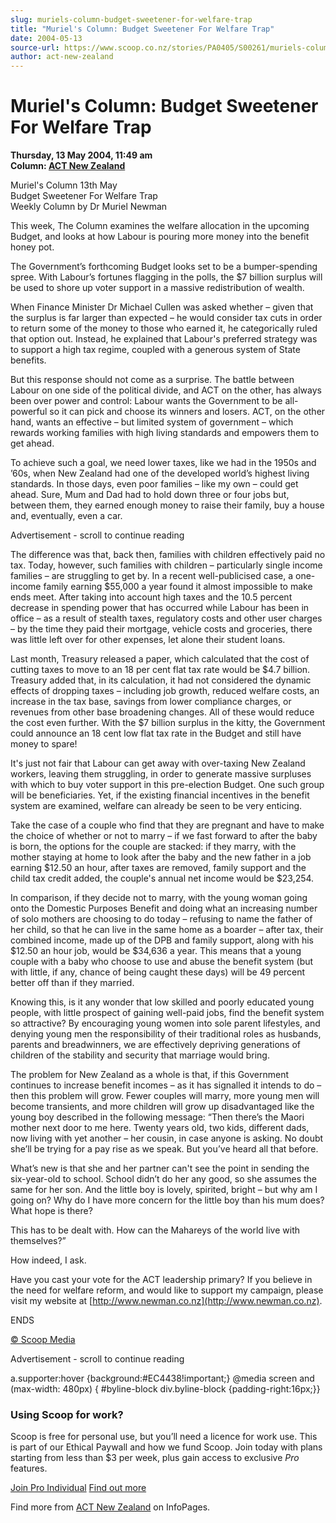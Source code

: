 ```yaml
---
slug: muriels-column-budget-sweetener-for-welfare-trap
title: "Muriel's Column: Budget Sweetener For Welfare Trap"
date: 2004-05-13
source-url: https://www.scoop.co.nz/stories/PA0405/S00261/muriels-column-budget-sweetener-for-welfare-trap.htm
author: act-new-zealand
---
```

Muriel's Column: Budget Sweetener For Welfare Trap
==================================================

**Thursday, 13 May 2004, 11:49 am**  
**Column: [ACT New Zealand](https://info.scoop.co.nz/ACT_New_Zealand)**

Muriel's Column 13th May  
Budget Sweetener For Welfare Trap  
Weekly Column by Dr Muriel Newman

This week, The Column examines the welfare allocation in the upcoming Budget, and looks at how Labour is pouring more money into the benefit honey pot.

The Government’s forthcoming Budget looks set to be a bumper-spending spree. With Labour’s fortunes flagging in the polls, the $7 billion surplus will be used to shore up voter support in a massive redistribution of wealth.

When Finance Minister Dr Michael Cullen was asked whether – given that the surplus is far larger than expected – he would consider tax cuts in order to return some of the money to those who earned it, he categorically ruled that option out. Instead, he explained that Labour's preferred strategy was to support a high tax regime, coupled with a generous system of State benefits.

But this response should not come as a surprise. The battle between Labour on one side of the political divide, and ACT on the other, has always been over power and control: Labour wants the Government to be all-powerful so it can pick and choose its winners and losers. ACT, on the other hand, wants an effective – but limited system of government – which rewards working families with high living standards and empowers them to get ahead.

To achieve such a goal, we need lower taxes, like we had in the 1950s and ’60s, when New Zealand had one of the developed world’s highest living standards. In those days, even poor families – like my own – could get ahead. Sure, Mum and Dad had to hold down three or four jobs but, between them, they earned enough money to raise their family, buy a house and, eventually, even a car.

Advertisement - scroll to continue reading





The difference was that, back then, families with children effectively paid no tax. Today, however, such families with children – particularly single income families – are struggling to get by. In a recent well-publicised case, a one-income family earning $55,000 a year found it almost impossible to make ends meet. After taking into account high taxes and the 10.5 percent decrease in spending power that has occurred while Labour has been in office – as a result of stealth taxes, regulatory costs and other user charges – by the time they paid their mortgage, vehicle costs and groceries, there was little left over for other expenses, let alone their student loans.

Last month, Treasury released a paper, which calculated that the cost of cutting taxes to move to an 18 per cent flat tax rate would be $4.7 billion. Treasury added that, in its calculation, it had not considered the dynamic effects of dropping taxes – including job growth, reduced welfare costs, an increase in the tax base, savings from lower compliance charges, or revenues from other base broadening changes. All of these would reduce the cost even further. With the $7 billion surplus in the kitty, the Government could announce an 18 cent low flat tax rate in the Budget and still have money to spare!

It's just not fair that Labour can get away with over-taxing New Zealand workers, leaving them struggling, in order to generate massive surpluses with which to buy voter support in this pre-election Budget. One such group will be beneficiaries. Yet, if the existing financial incentives in the benefit system are examined, welfare can already be seen to be very enticing.

Take the case of a couple who find that they are pregnant and have to make the choice of whether or not to marry – if we fast forward to after the baby is born, the options for the couple are stacked: if they marry, with the mother staying at home to look after the baby and the new father in a job earning $12.50 an hour, after taxes are removed, family support and the child tax credit added, the couple's annual net income would be $23,254.

In comparison, if they decide not to marry, with the young woman going onto the Domestic Purposes Benefit and doing what an increasing number of solo mothers are choosing to do today – refusing to name the father of her child, so that he can live in the same home as a boarder – after tax, their combined income, made up of the DPB and family support, along with his $12.50 an hour job, would be $34,636 a year. This means that a young couple with a baby who choose to use and abuse the benefit system (but with little, if any, chance of being caught these days) will be 49 percent better off than if they married.

Knowing this, is it any wonder that low skilled and poorly educated young people, with little prospect of gaining well-paid jobs, find the benefit system so attractive? By encouraging young women into sole parent lifestyles, and denying young men the responsibility of their traditional roles as husbands, parents and breadwinners, we are effectively depriving generations of children of the stability and security that marriage would bring.

The problem for New Zealand as a whole is that, if this Government continues to increase benefit incomes – as it has signalled it intends to do – then this problem will grow. Fewer couples will marry, more young men will become transients, and more children will grow up disadvantaged like the young boy described in the following message: “Then there’s the Maori mother next door to me here. Twenty years old, two kids, different dads, now living with yet another – her cousin, in case anyone is asking. No doubt she’ll be trying for a pay rise as we speak. But you’ve heard all that before.

What’s new is that she and her partner can't see the point in sending the six-year-old to school. School didn’t do her any good, so she assumes the same for her son. And the little boy is lovely, spirited, bright – but why am I going on? Why do I have more concern for the little boy than his mum does? What hope is there?

This has to be dealt with. How can the Mahareys of the world live with themselves?”

How indeed, I ask.

Have you cast your vote for the ACT leadership primary? If you believe in the need for welfare reform, and would like to support my campaign, please visit my website at [http://www.newman.co.nz](http://www.newman.co.nz).

ENDS

  

[© Scoop Media](http://www.scoop.co.nz/about/terms.html)  

Advertisement - scroll to continue reading



a.supporter:hover {background:#EC4438!important;} @media screen and (max-width: 480px) { #byline-block div.byline-block {padding-right:16px;}}

### Using Scoop for work?

Scoop is free for personal use, but you’ll need a licence for work use. This is part of our Ethical Paywall and how we fund Scoop. Join today with plans starting from less than $3 per week, plus gain access to exclusive _Pro_ features.  
  
[Join Pro Individual](https://pro.scoop.co.nz/Individual/?from=ProIn24) [Find out more](https://pro.scoop.co.nz/using-scoop-for-work/?from=ProIn24)

Find more from [ACT New Zealand](https://info.scoop.co.nz/ACT_New_Zealand) on InfoPages.